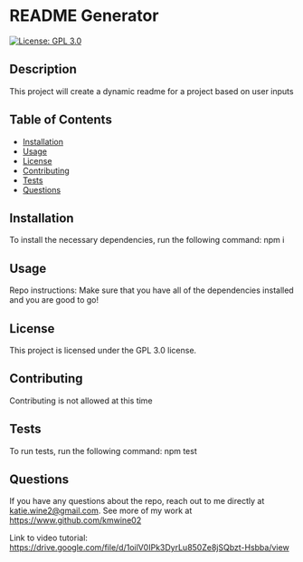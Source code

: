 # README Generator 
  [![License: GPL 3.0](https://img.shields.io/badge/License-GPLv3-blue.svg)](https://www.gnu.org/licenses/gpl-3.0)
  
 

  ## Description 
  This project will create a dynamic readme for a project based on user inputs

  ## Table of Contents
  
  * [Installation](#installation)
  * [Usage](#usage)
  * [License](#license)
  * [Contributing](#contributing)
  * [Tests](#tests)
  * [Questions](#questions)

  ## Installation
  To install the necessary dependencies, run the following command:
  npm i

  ## Usage
  Repo instructions: Make sure that you have all of the dependencies installed and you are good to go!

  ## License
  This project is licensed under the GPL 3.0 license.

  ## Contributing 
  Contributing is not allowed at this time

  ## Tests 
  To run tests, run the following command:
  npm test

  ## Questions
  If you have any questions about the repo, reach out to me directly at katie.wine2@gmail.com. See more of my work at https://www.github.com/kmwine02

  Link to video tutorial: https://drive.google.com/file/d/1oilV0IPk3DyrLu850Ze8jSQbzt-Hsbba/view 

